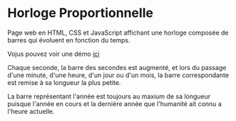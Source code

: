 # Horloge Proportionnelle

Page web en HTML, CSS et JavaScript affichant une horloge composée de barres qui évoluent en fonction du temps.

Vojus pouvez voir une démo [ici](http://clicon.000webhostapp.com/Clock/)

Chaque seconde, la barre des secondes est augmenté, et lors du passage d'une minute, d'une heure, d'un jour ou d'un mois, la barre correspondante est remise à sa longueur la plus petite.

La barre représentant l'année est toujours au maxium de sa longueur puisque l'année en cours et la dernière année que l'humanité ait connu a l'heure actuelle.